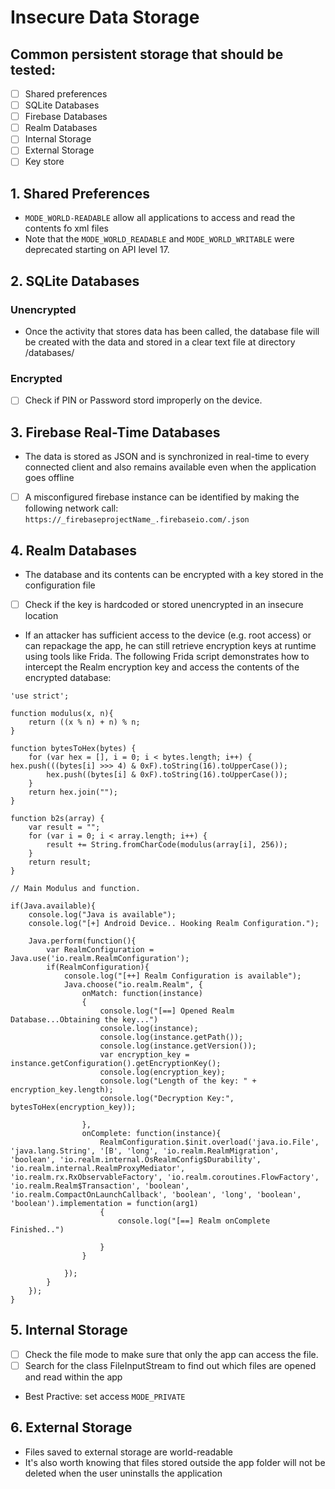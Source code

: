 # Insecure Data Storage
## Common persistent storage that should be tested:
- [ ] Shared preferences
- [ ] SQLite Databases
- [ ] Firebase Databases
- [ ] Realm Databases
- [ ] Internal Storage
- [ ] External Storage
- [ ] Key store

 ## 1. Shared Preferences
 - `MODE_WORLD-READABLE` allow all applications to access and read the contents fo xml files 
 - Note that the `MODE_WORLD_READABLE` and `MODE_WORLD_WRITABLE` were deprecated starting on API level 17.

 ## 2. SQLite Databases
 ### Unencrypted
 - Once the activity that stores data has been called, the database file will be created with the data and stored in a clear text file at directory /databases/ 
 ### Encrypted
 - [ ] Check if PIN or Password stord improperly on the device.

## 3. Firebase Real-Time Databases
- The data is stored as JSON and is synchronized in real-time to every connected client and also remains available even when the application goes offline
- [ ] A misconfigured firebase instance can be identified by making the following network call:
        `https://_firebaseprojectName_.firebaseio.com/.json`

## 4. Realm Databases
- The database and its contents can be encrypted with a key stored in the configuration file
- [ ] Check if the key is hardcoded or stored unencrypted in an insecure location
- If an attacker has sufficient access to the device (e.g. root access) or can repackage the app, he can still retrieve encryption keys at runtime using tools like Frida. The following Frida script demonstrates how to intercept the Realm encryption key and access the contents of the encrypted database:
```
'use strict';

function modulus(x, n){
    return ((x % n) + n) % n;
}

function bytesToHex(bytes) {
    for (var hex = [], i = 0; i < bytes.length; i++) { hex.push(((bytes[i] >>> 4) & 0xF).toString(16).toUpperCase());
        hex.push((bytes[i] & 0xF).toString(16).toUpperCase());
    }
    return hex.join("");
}

function b2s(array) {
    var result = "";
    for (var i = 0; i < array.length; i++) {
        result += String.fromCharCode(modulus(array[i], 256));
    }
    return result;
}

// Main Modulus and function.

if(Java.available){
    console.log("Java is available");
    console.log("[+] Android Device.. Hooking Realm Configuration.");

    Java.perform(function(){
        var RealmConfiguration = Java.use('io.realm.RealmConfiguration');
        if(RealmConfiguration){
            console.log("[++] Realm Configuration is available");
            Java.choose("io.realm.Realm", {
                onMatch: function(instance)
                {
                    console.log("[==] Opened Realm Database...Obtaining the key...")
                    console.log(instance);
                    console.log(instance.getPath());
                    console.log(instance.getVersion());
                    var encryption_key = instance.getConfiguration().getEncryptionKey();
                    console.log(encryption_key);
                    console.log("Length of the key: " + encryption_key.length); 
                    console.log("Decryption Key:", bytesToHex(encryption_key));

                }, 
                onComplete: function(instance){
                    RealmConfiguration.$init.overload('java.io.File', 'java.lang.String', '[B', 'long', 'io.realm.RealmMigration', 'boolean', 'io.realm.internal.OsRealmConfig$Durability', 'io.realm.internal.RealmProxyMediator', 'io.realm.rx.RxObservableFactory', 'io.realm.coroutines.FlowFactory', 'io.realm.Realm$Transaction', 'boolean', 'io.realm.CompactOnLaunchCallback', 'boolean', 'long', 'boolean', 'boolean').implementation = function(arg1)
                    {
                        console.log("[==] Realm onComplete Finished..")
                        
                    }
                }
                   
            });
        }
    });
}
```
## 5. Internal Storage 
- [ ] Check the file mode to make sure that only the app can access the file.
- [ ] Search for the class FileInputStream to find out which files are opened and read within the app
- Best Practive: set access `MODE_PRIVATE`

## 6. External Storage
- Files saved to external storage are world-readable 
- It's also worth knowing that files stored outside the app folder will not be deleted when the user uninstalls the application
